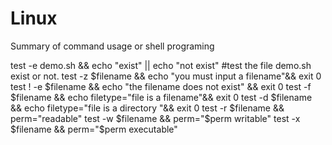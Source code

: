 # Linux
Summary of command usage or shell programing


test -e demo.sh  && echo "exist" || echo "not exist" #test the file demo.sh exist or not.
test -z $filename && echo "you must input a filename"&& exit 0
test ! -e $filename && echo "the filename does not exist" && exit 0
test -f $filename && echo filetype="file is a filename"&& exit 0
test -d $filename && echo filetype="file is a directory "&& exit 0
test -r $filename && perm="readable"
test -w $filename && perm="$perm writable"
test -x $filename && perm="$perm executable"
